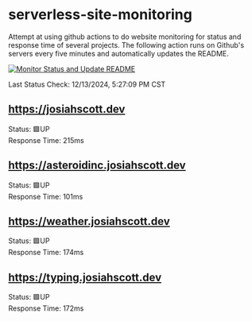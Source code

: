 # serverless-site-monitoring
Attempt at using github actions to do website monitoring for status and response time of several projects. The following action runs on Github's servers every five minutes and automatically updates the README.  

[![Monitor Status and Update README](https://github.com/JosiahSco/serverless-site-monitoring/actions/workflows/monitor.yaml/badge.svg)](https://github.com/JosiahSco/serverless-site-monitoring/actions/workflows/monitor.yaml)

Last Status Check: 12/13/2024, 5:27:09 PM CST

## https://josiahscott.dev
Status: 🟩UP  
Response Time: 215ms

## https://asteroidinc.josiahscott.dev
Status: 🟩UP  
Response Time: 101ms

## https://weather.josiahscott.dev
Status: 🟩UP  
Response Time: 174ms

## https://typing.josiahscott.dev
Status: 🟩UP  
Response Time: 172ms

